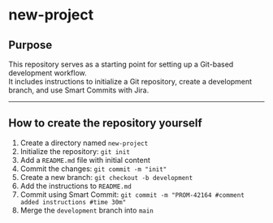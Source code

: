 # new-project

## Purpose

This repository serves as a starting point for setting up a Git-based development workflow.  
It includes instructions to initialize a Git repository, create a development branch, and use Smart Commits with Jira.

---

## How to create the repository yourself

1. Create a directory named `new-project`
2. Initialize the repository: `git init`
3. Add a `README.md` file with initial content
4. Commit the changes: `git commit -m "init"`
5. Create a new branch: `git checkout -b development`
6. Add the instructions to `README.md`
7. Commit using Smart Commit: `git commit -m "PROM-42164 #comment added instructions #time 30m"`
8. Merge the `development` branch into `main`